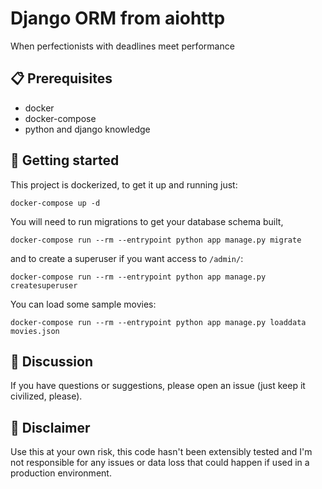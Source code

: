 # Django ORM from aiohttp
When perfectionists with deadlines meet performance

## :clipboard: Prerequisites
- docker
- docker-compose
- python and django knowledge

## :rocket: Getting started
This project is dockerized, to get it up and running just:
```
docker-compose up -d
```

You will need to run migrations to get your database schema built,
```
docker-compose run --rm --entrypoint python app manage.py migrate
```

and to create a superuser if you want access to `/admin/`:
```
docker-compose run --rm --entrypoint python app manage.py createsuperuser
```

You can load some sample movies:
```
docker-compose run --rm --entrypoint python app manage.py loaddata movies.json
```

## :thought_balloon: Discussion
If you have questions or suggestions, please open an issue (just keep it civilized, please).

## :mega: Disclaimer
Use this at your own risk, this code hasn't been extensibly tested and I'm not responsible for any issues or data loss that could happen if used in a production environment.
